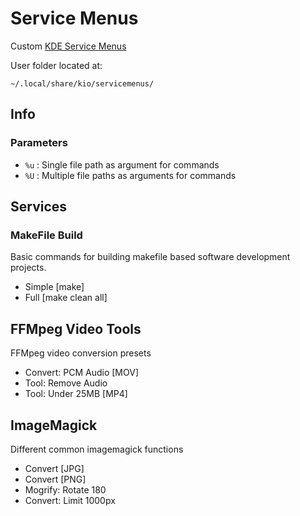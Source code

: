 # Service Menus
Custom [KDE Service Menus](https://develop.kde.org/docs/apps/dolphin/service-menus/)

User folder located at:

	~/.local/share/kio/servicemenus/

## Info

### Parameters

- `%u` : Single file path as argument for commands
- `%U` : Multiple file paths as arguments for commands

## Services

### MakeFile Build
Basic commands for building makefile based software development projects.

- Simple [make]
- Full [make clean all]

## FFMpeg Video Tools
FFMpeg video conversion presets


- Convert: PCM Audio [MOV]
- Tool: Remove Audio
- Tool: Under 25MB [MP4]

## ImageMagick
Different common imagemagick functions

- Convert [JPG]
- Convert [PNG]
- Mogrify: Rotate 180
- Convert: Limit 1000px
